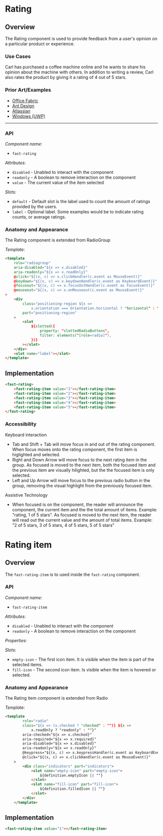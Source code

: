 # Rating

## Overview

The Rating component is used to provide feedback from a user's opinion on a particular product or experience.

### Use Cases

Carl has purchased a coffee machine online and he wants to share his opinion about the machine with others. In addition to writing a review, Carl also rates the product by giving it a rating of 4 out of 5 stars.

### Prior Art/Examples

-   [Office Fabric](https://developer.microsoft.com/en-us/fluentui#/controls/web/rating)
-   [Ant Design](https://ant.design/components/rate/)
-   [Atlassian](https://atlaskit.atlassian.com/packages/design-system/rating)
-   [Windows (UWP)](https://docs.microsoft.com/en-us/windows/apps/design/controls/rating)

---

### API

_Component name:_

-   `fast-rating`

_Attributes:_

-   `disabled` - Unabled to interact with the component
-   `readonly` - A boolean to remove interaction on the component
-   `value` - The current value of the item selected

_Slots:_

-   `default` - Default slot is the label used to count the amount of ratings provided by the users.
-   `label` - Optional label. Some examples would be to indicate rating counts, or average ratings.

### Anatomy and Appearance

The Rating component is extended from RadioGroup

_Template:_

```html
<template
    role="radiogroup"
    aria-disabled="${x => x.disabled}"
    aria-readonly="${x => x.readOnly}"
    @click="${(x, c) => x.clickHandler(c.event as MouseEvent)}"
    @keydown="${(x, c) => x.keydownHandler(c.event as KeyboardEvent)}"
    @focusout="${(x, c) => x.focusOutHandler(c.event as FocusEvent)}"
    @mouseout="${(x, c) => x.onMouseout(c.event as MouseEvent)}"
>
    <div
        class="positioning-region ${x =>
            x.orientation === Orientation.horizontal ? "horizontal" : "vertical"}"
        part="positioning-region"
    >
        <slot
            ${slotted({
                property: "slottedRadioButtons",
                filter: elements("[role=radio]"),
            })}
        ></slot>
    </div>
    <slot name="label"></slot>
</template>
```

## Implementation

```html
<fast-rating>
    <fast-rating-item value="1"></fast-rating-item>
    <fast-rating-item value="2"></fast-rating-item>
    <fast-rating-item value="3"></fast-rating-item>
    <fast-rating-item value="4"></fast-rating-item>
    <fast-rating-item value="5"></fast-rating-item>
</fast-rating>
```

### Accessibility

Keyboard interaction

- Tab and Shift + Tab will move focus in and out of the rating component. When focus moves onto the rating component, the first item is higlighted and selected.
- Right and Down Arrow will move focus to the next rating item in the group. As focused is moved to the next item, both the focused item and the previous item are visually hilighted, but the the focused item is only selected.
- Left and Up Arrow will move focus to the previous radio button in the group, removing the visual highlight from the previously focused item.


Assistive Technology

- When focused is on the component, the reader will announce the component, the current item and the the total amount of items. Example: "rating, 1 of 5 stars".
As focused is moved to the next item, the reader will read out the current value and the amount of total items. Example: "2 of 5 stars, 3 of 5 stars, 4 of 5 stars, 5 of 5 stars"



# Rating item

## Overview
The `fast-rating-item` is to used inside the `fast-rating` component.

### API

_Component name:_

-   `fast-rating-item`

_Attributes:_

-   `disabled` - Unabled to interact with the component
-   `readonly` - A boolean to remove interaction on the component


_Properties:_

_Slots:_

-   `empty-icon` - The first icon item. It is visible when the item is part of the selected items.
-   `fill-icon` - The second icon item. Is visible when the item is hovered or selected.

### Anatomy and Appearance

The Rating item component is extended from Radio

_Template:_

```html
<template
        role="radio"
        class="${x => (x.checked ? "checked" : "")} ${x =>
            x.readOnly ? "readonly" : ""}"
        aria-checked="${x => x.checked}"
        aria-required="${x => x.required}"
        aria-disabled="${x => x.disabled}"
        aria-readonly="${x => x.readOnly}"
        @keypress="${(x, c) => x.keypressHandler(c.event as KeyboardEvent)}"
        @click="${(x, c) => x.clickHandler(c.event as MouseEvent)}"
    >
        <div class="indicators" part="indicators">
            <slot name="empty-icon" part="empty-icon">
                ${definition.emptyIcon || ""}
            </slot>
            <slot name="fill-icon" part="fill-icon">
                ${definition.filledIcon || ""}
            </slot>
        </div>
    </template>
```

## Implementation

```html
<fast-rating-item value="1"></fast-rating-item>
```
